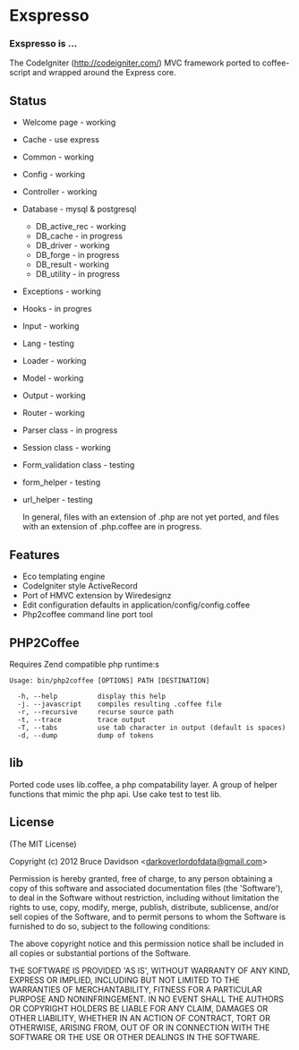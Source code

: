 # Exspresso


### Exspresso is ...

  The CodeIgniter (<http://codeigniter.com/>) MVC framework ported to coffee-script and wrapped around the Express core.


## Status


* Welcome page - working
* Cache - use express
* Common - working
* Config - working
* Controller - working
* Database - mysql & postgresql
    * DB_active_rec - working
    * DB_cache      - in progress
    * DB_driver     - working
    * DB_forge      - in progress
    * DB_result     - working
    * DB_utility    - in progress
* Exceptions - working
* Hooks - in progres
* Input - working
* Lang - testing
* Loader - working
* Model - working
* Output - working
* Router - working
* Parser class - in progress
* Session class - working
* Form_validation class - testing
* form_helper - testing
* url_helper - testing

  In general, files with an extension of .php are not yet ported, and files with an extension of .php.coffee are in progress.

## Features

* Eco templating engine
* CodeIgniter style ActiveRecord
* Port of HMVC extension by Wiredesignz
* Edit configuration defaults in application/config/config.coffee
* Php2coffee command line port tool


## PHP2Coffee

  Requires Zend compatible php runtime:s

    Usage: bin/php2coffee [OPTIONS] PATH [DESTINATION]

      -h, --help          display this help
      -j. --javascript    compiles resulting .coffee file
      -r, --recursive     recurse source path
      -t, --trace         trace output
      -T, --tabs          use tab character in output (default is spaces)
      -d, --dump          dump of tokens


## lib

  Ported code uses lib.coffee, a php compatability layer.
  A group of helper functions that mimic the php api.
  Use cake test to test lib.






## License

(The MIT License)

Copyright (c) 2012 Bruce Davidson &lt;darkoverlordofdata@gmail.com&gt;

Permission is hereby granted, free of charge, to any person obtaining
a copy of this software and associated documentation files (the
'Software'), to deal in the Software without restriction, including
without limitation the rights to use, copy, modify, merge, publish,
distribute, sublicense, and/or sell copies of the Software, and to
permit persons to whom the Software is furnished to do so, subject to
the following conditions:

The above copyright notice and this permission notice shall be
included in all copies or substantial portions of the Software.

THE SOFTWARE IS PROVIDED 'AS IS', WITHOUT WARRANTY OF ANY KIND,
EXPRESS OR IMPLIED, INCLUDING BUT NOT LIMITED TO THE WARRANTIES OF
MERCHANTABILITY, FITNESS FOR A PARTICULAR PURPOSE AND NONINFRINGEMENT.
IN NO EVENT SHALL THE AUTHORS OR COPYRIGHT HOLDERS BE LIABLE FOR ANY
CLAIM, DAMAGES OR OTHER LIABILITY, WHETHER IN AN ACTION OF CONTRACT,
TORT OR OTHERWISE, ARISING FROM, OUT OF OR IN CONNECTION WITH THE
SOFTWARE OR THE USE OR OTHER DEALINGS IN THE SOFTWARE.
